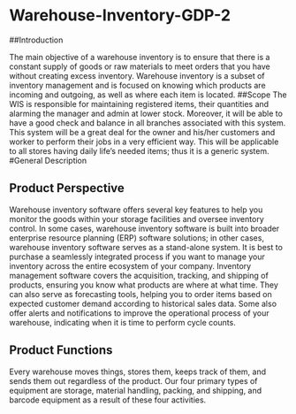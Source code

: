 # Warehouse-Inventory-GDP-2

##Introduction

The main objective of a warehouse inventory is to ensure that there is a constant supply of goods or raw materials to meet orders that you have without creating excess inventory. Warehouse inventory is a subset of inventory management and is focused on knowing which products are incoming and outgoing, as well as where each item is located.
##Scope
The WIS is responsible for maintaining registered items, their quantities and alarming the manager and admin at lower stock. Moreover, it will be able to have a good check and balance in all branches associated with this system. This system will be a great deal for the owner and his/her customers and worker to perform their jobs in a very efficient way. This will be applicable to all stores having daily life’s needed items; thus it is a generic system.
#General Description
##	Product Perspective
Warehouse inventory software offers several key features to help you monitor the goods within your storage facilities and oversee inventory control. In some cases, warehouse inventory software is built into broader enterprise resource planning (ERP) software solutions; in other cases, warehouse inventory software serves as a stand-alone system. It is best to purchase a seamlessly integrated process if you want to manage your inventory across the entire ecosystem of your company. Inventory management software covers the acquisition, tracking, and shipping of products, ensuring you know what products are where at what time. They can also serve as forecasting tools, helping you to order items based on expected customer demand according to historical sales data. Some also offer alerts and notifications to improve the operational process of your warehouse, indicating when it is time to perform cycle counts.				
##	Product Functions		
Every warehouse moves things, stores them, keeps track of them, and sends them out regardless of the product. Our four primary types of equipment are storage, material handling, packing, and shipping, and barcode equipment as a result of these four activities.
